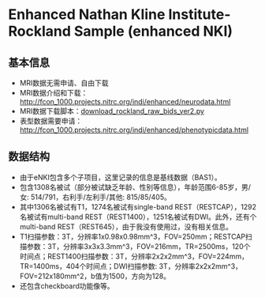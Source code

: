 # Enhanced Nathan Kline Institute-Rockland Sample (enhanced NKI)

## 基本信息

* MRI数据无需申请、自由下载
* MRI数据介绍和下载：<http://fcon_1000.projects.nitrc.org/indi/enhanced/neurodata.html>
* MRI数据下载脚本：[download_rockland_raw_bids_ver2.py](http://fcon_1000.projects.nitrc.org/indi/enhanced/download_rockland_raw_bids_ver2.py)
* 表型数据需要申请：<http://fcon_1000.projects.nitrc.org/indi/enhanced/phenotypicdata.html>

## 数据结构

* 由于eNKI包含多个子项目，这里记录的信息是基线数据（BAS1）。
* 包含1308名被试（部分被试缺乏年龄、性别等信息），年龄范围6-85岁，男/女: 514/791，右利手/左利手/其他: 815/85/405。
* 其中1306名被试有T1，1274名被试有single-band REST（RESTCAP），1292名被试有multi-band REST（REST1400），1251名被试有DWI。此外，还有个multi-band REST（REST645），由于我没有使用过，没有相关信息。
* T1扫描参数：3T，分辨率1x0.98x0.98mm^3，FOV=250mm；RESTCAP扫描参数：3T，分辨率3x3x3.3mm^3，FOV=216mm，TR=2500ms，120个时间点；REST1400扫描参数：3T，分辨率2x2x2mm^3，FOV=224mm，TR=1400ms，404个时间点；DWI扫描参数: 3T，分辨率2x2x2mm^3，FOV=212x180mm^2，b值为1500，方向为128。
* 还包含checkboard功能像等。

